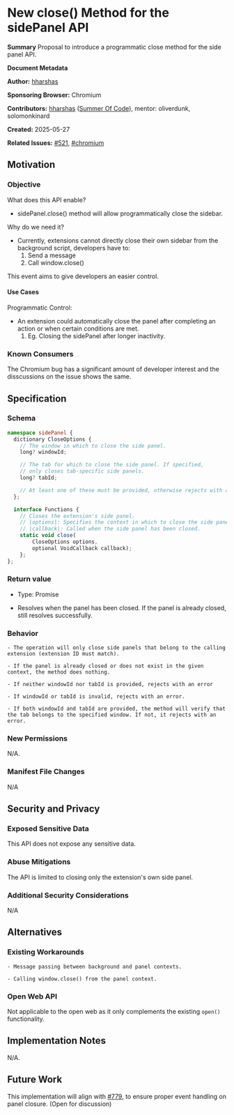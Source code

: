 # New close() Method for the sidePanel API

**Summary**
Proposal to introduce a programmatic close method for the side panel API.

**Document Metadata**

**Author:** [hharshas](https://github.com/hharshas)

**Sponsoring Browser:** Chromium

**Contributors:** [hharshas](https://github.com/hharshas) ([Summer Of Code](https://summerofcode.withgoogle.com/)), mentor: oliverdunk, solomonkinard

**Created:** 2025-05-27

**Related Issues:** [#521](https://github.com/w3c/webextensions/issues/521), [#chromium](https://issues.chromium.org/issues/403765214)

## Motivation

### Objective

What does this API enable?
- sidePanel.close() method will allow programmatically close the sidebar.

Why do we need it?
- Currently, extensions cannot directly close their own sidebar from the background script, 
developers have to:
  1. Send a message
  2. Call window.close()

This event aims to give developers an easier control.

#### Use Cases

Programmatic Control: 
- An extension could automatically close the panel after completing an action or when certain conditions are met.
    1. Eg. Closing the sidePanel after longer inactivity.

### Known Consumers

The Chromium bug has a significant amount of developer interest and the disscussions on the issue shows the same.

## Specification

### Schema

```typescript
namespace sidePanel {
  dictionary CloseOptions {
    // The window in which to close the side panel.
    long? windowId;

    // The tab for which to close the side panel. If specified,
    // only closes tab-specific side panels.
    long? tabId;

    // At least one of these must be provided, otherwise rejects with an error
  };

  interface Functions {
    // Closes the extension's side panel.
    // |options|: Specifies the context in which to close the side panel.
    // |callback|: Called when the side panel has been closed.
    static void close(
        CloseOptions options,
        optional VoidCallback callback);
    };
};
```

### Return value

- Type: Promise<void>

- Resolves when the panel has been closed. If the panel is already closed, still resolves successfully.

### Behavior
    - The operation will only close side panels that belong to the calling extension (extension ID must match).

    - If the panel is already closed or does not exist in the given context, the method does nothing.

    - If neither windowId nor tabId is provided, rejects with an error 

    - If windowId or tabId is invalid, rejects with an error.

    - If both windowId and tabId are provided, the method will verify that the tab belongs to the specified window. If not, it rejects with an error.

### New Permissions
N/A.

### Manifest File Changes
N/A

## Security and Privacy

### Exposed Sensitive Data

This API does not expose any sensitive data.

### Abuse Mitigations

The API is limited to closing only the extension's own side panel.

### Additional Security Considerations

N/A

## Alternatives

### Existing Workarounds

    - Message passing between background and panel contexts.

    - Calling window.close() from the panel context.

### Open Web API

Not applicable to the open web as it only complements the existing `open()` functionality.

## Implementation Notes

N/A.

## Future Work

This implementation will align with [#779](https://github.com/w3c/webextensions/pull/779), to ensure proper event handling on panel closure. (Open for discussion)
